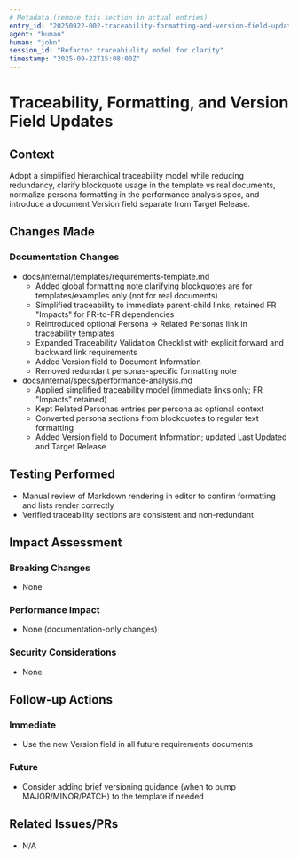 ```yaml
---
# Metadata (remove this section in actual entries)
entry_id: "20250922-002-traceability-formatting-and-version-field-updates"
agent: "human"
human: "john"
session_id: "Refactor traceabiulity model for clarity"
timestamp: "2025-09-22T15:08:00Z"
---
```


# Traceability, Formatting, and Version Field Updates

## Context
Adopt a simplified hierarchical traceability model while reducing redundancy, clarify blockquote usage in the template vs real documents, normalize persona formatting in the performance analysis spec, and introduce a document Version field separate from Target Release.

## Changes Made

### Documentation Changes
- docs/internal/templates/requirements-template.md
  - Added global formatting note clarifying blockquotes are for templates/examples only (not for real documents)
  - Simplified traceability to immediate parent-child links; retained FR "Impacts" for FR-to-FR dependencies
  - Reintroduced optional Persona → Related Personas link in traceability templates
  - Expanded Traceability Validation Checklist with explicit forward and backward link requirements
  - Added Version field to Document Information
  - Removed redundant personas-specific formatting note
- docs/internal/specs/performance-analysis.md
  - Applied simplified traceability model (immediate links only; FR "Impacts" retained)
  - Kept Related Personas entries per persona as optional context
  - Converted persona sections from blockquotes to regular text formatting
  - Added Version field to Document Information; updated Last Updated and Target Release

## Testing Performed
- Manual review of Markdown rendering in editor to confirm formatting and lists render correctly
- Verified traceability sections are consistent and non-redundant

## Impact Assessment
### Breaking Changes
- None

### Performance Impact
- None (documentation-only changes)

### Security Considerations
- None

## Follow-up Actions
### Immediate
- Use the new Version field in all future requirements documents

### Future
- Consider adding brief versioning guidance (when to bump MAJOR/MINOR/PATCH) to the template if needed

## Related Issues/PRs
- N/A


